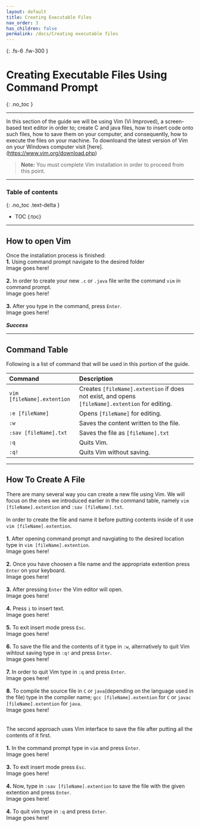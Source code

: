 ```yaml
---
layout: default
title: Creating Executable Files
nav_order: 3
has_children: false
permalink: /docs/Creating executable files
---
```


{: .fs-6 .fw-300 }

# Creating Executable Files Using Command Prompt
{: .no_toc }

---

In this section of the guide we will be using Vim (Vi Improved), a screen-based text editor in order to; create C and java files, how to insert code onto such files, how to save them on your computer, and consequently, how to execute the files on your machine.
To downloand the latest version of Vim on your Windows computer visit [here].(https://www.vim.org/download.php)
>**Note:** You must complete Vim installation in order to proceed from this point.

---

### Table of contents
{: .no_toc .text-delta }
* TOC
{:toc}

---

## How to open Vim

Once the installation process is finished:
<br/>
**1.** Using command prompt navigate to the desired folder
<br/>
Image goes here!
<br/>
<br/>
**2.** In order to create your new `.c` or `.java` file write the command `vim` in command prompt.
<br/>
Image goes here!
<br/>
<br/>
**3.** After you type in the command, press `Enter`.
<br/>
Image goes here!
<br/>
<br/>
***Success***

---

## Command Table

Following is a list of command that will be used in this portion of the guide.
<br/>

| Command                           | Description                                                                                             |
| :--------                         | :------------------------------------------------------------------------------------------------------ |
| `vim [fileName].extention`        | Creates `[fileName].extention` if does not exist, and opens `[fileName].extention` for editing.         |
| `:e [fileName]`                   | Opens `[fileName]` for editing.                                                                         |
| `:w`                              | Saves the content written to the file.                                                                  |
| `:sav [fileName].txt`             | Saves the file as `[fileName].txt`                                                                      |
| `:q`                              | Quits Vim.                                                                                              |
| `:q!`                             | Quits Vim without saving.                                                                               |

---

## How To Create A File

There are many several way you can create a new file using Vim. We will focus on the ones we introduced earlier in the command table, namely `vim [fileName].extention` and `:sav [fileName].txt`.
<br/>
<br/>
In order to create the file and name it before putting contents inside of it use `vim [fileName].extention`.
<br/>
<br/>
**1.** After opening command prompt and navgiating to the desired location type in `vim [fileName].extention`.
<br/>
Image goes here!
<br/>
<br/>
**2.** Once you have choosen a file name and the appropriate extention press `Enter` on your keyboard.
<br/>
Image goes here!
<br/>
<br/>
**3.** After pressing `Enter` the Vim editor will open.
<br/>
Image goes here!
<br/>
<br/>
**4.** Press `i` to insert text.
<br/>
Image goes here!
<br/>
<br/>
**5.** To exit insert mode press `Esc`.
<br/>
Image goes here!
<br/>
<br/>
**6.** To save the file and the contents of it type in `:w`, alternatively to quit Vim wihtout saving type in `:q!` and press `Enter`.
<br/>
Image goes here!
<br/>
<br/>
**7.** In order to quit Vim type in `:q` and press `Enter`.
<br/>
Image goes here!
<br/>
<br/>
**8.** To compile the source file in `C` or `java`(depending on the language used in the file) type in the compiler name; `gcc [fileName].extention` for `C` or `javac [fileName].extention` for `java`.
<br/>
Image goes here!
<br/>
<br/>
<br/>
The second approach uses Vim interface to save the file after putting all the contents of it first.
<br/>
<br/>
**1.** In the command prompt type in `vim` and press `Enter`.
<br/>
Image goes here!
<br/>
<br/>
**3.** To exit insert mode press `Esc`.
<br/>
Image goes here!
<br/>
<br/>
**4.** Now, type in `:sav [fileName].extention` to save the file with the given extention and press `Enter`.
<br/>
Image goes here!
<br/>
<br/>
**4.** To quit vim type in `:q` and press `Enter`.
<br/>
Image goes here!
<br/>
<br/>
